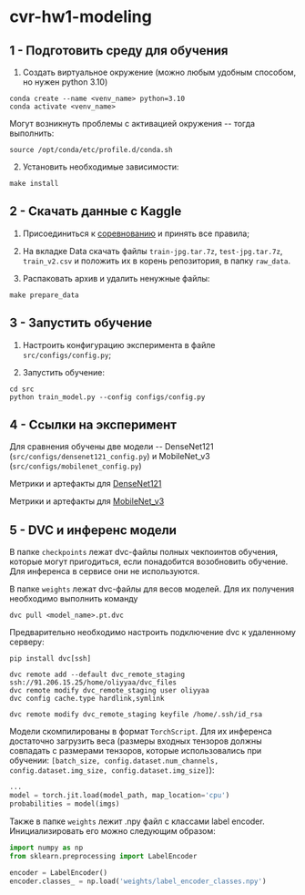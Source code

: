 # cvr-hw1-modeling 


## 1 - Подготовить среду для обучения

1. Создать виртуальное окружение (можно любым удобным способом, но нужен python 3.10)

```shell
conda create --name <venv_name> python=3.10
conda activate <venv_name>
```

Могут возникнуть проблемы с активацией окружения -- тогда выполнить:

```shell
source /opt/conda/etc/profile.d/conda.sh
```

2. Установить необходимые зависимости: 

```shell
make install
```

## 2 - Скачать данные с Kaggle

1. Присоединиться к [соревнованию](https://www.kaggle.com/competitions/planet-understanding-the-amazon-from-space/overview) 
и принять все правила;


2. На вкладке Data скачать файлы `train-jpg.tar.7z`, `test-jpg.tar.7z`, `train_v2.csv` и положить их в корень репозитория,
в папку `raw_data`.


4. Распаковать архив и удалить ненужные файлы:

```shell
make prepare_data
```


## 3 - Запустить обучение

1. Настроить конфигурацию эксперимента в файле `src/configs/config.py`;


2. Запустить обучение:

```shell
cd src
python train_model.py --config configs/config.py
```



## 4 - Ссылки на эксперимент

Для сравнения обучены две модели -- DenseNet121 (`src/configs/densenet121_config.py`) и 
MobileNet_v3 (`src/configs/mobilenet_config.py`)

Метрики и артефакты для [DenseNet121](https://app.clear.ml/projects/be78acda989c46ea965eab2c46b0e170/experiments/58a688c06e414d479c3efacc592cff31/output/execution)

Метрики и артефакты для [MobileNet_v3](https://app.clear.ml/projects/be78acda989c46ea965eab2c46b0e170/experiments/e60ede3ea8c441aaa6dd84902a96fd1f/output/execution)



## 5 - DVC и инференс модели

В папке `checkpoints` лежат dvc-файлы полных чекпоинтов обучения, которые могут пригодиться, если понадобится
возобновить обучение. Для инференса в сервисе они не используются.

В папке `weights` лежат dvc-файлы для весов моделей. Для их получения необходимо выполнить команду

```shell
dvc pull <model_name>.pt.dvc
```

Предварительно необходимо настроить подключение dvc к удаленному серверу:

```shell
pip install dvc[ssh]

dvc remote add --default dvc_remote_staging ssh://91.206.15.25/home/oliyyaa/dvc_files
dvc remote modify dvc_remote_staging user oliyyaa
dvc config cache.type hardlink,symlink

dvc remote modify dvc_remote_staging keyfile /home/.ssh/id_rsa
```

Модели скомпилированы в формат `TorchScript`. Для их инференса достаточно загрузить веса (размеры входных тензоров должны
совпадать с размерами тензоров, которые использовались при обучении:
`[batch_size, config.dataset.num_channels, config.dataset.img_size, config.dataset.img_size]`):

```python
...
model = torch.jit.load(model_path, map_location='cpu')
probabilities = model(imgs)
```

Также в папке `weights` лежит .npy файл с классами label encoder. Инициализировать его можно следующим образом:

```python
import numpy as np
from sklearn.preprocessing import LabelEncoder

encoder = LabelEncoder()
encoder.classes_ = np.load('weights/label_encoder_classes.npy')
```